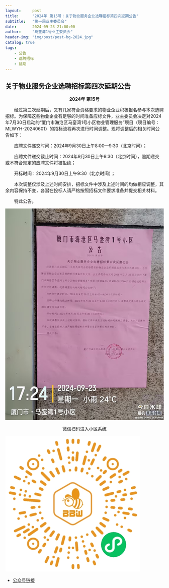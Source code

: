 ```yaml
---
layout:     post
title:      "2024年 第15号：关于物业服务企业选聘招标第四次延期公告"
subtitle:   "第一届业主委员会"
date:       2024-09-23 21:00:00
author:     "马銮湾1号业主委员会"
header-img: "img/post/post-bg-2024.jpg"
catalog: true
tags:
    - 公告
    - 选聘招标
    - 延期
---
```




## 关于物业服务企业选聘招标第四次延期公告

<center><strong>2024年 第15号</strong></center>


&emsp;&emsp;经过第三次延期后，又有几家符合资格要求的物业企业积极报名参与本次选聘招标。为保障这些物业企业有足够的时间准备应标文件，业主委员会决定对2024年7月30日启动的“厦门市海沧区马銮湾1号小区物业管理服务”项目（项目编号：MLWYH-20240601）的招标流程再次进行时间调整。现将调整后的相关时间公告如下：

&emsp;&emsp;应聘文件递交时间：2024年9月30日上午8:00—9:30（北京时间）；

&emsp;&emsp;应聘文件递交截止时间：2024年9月30日上午9:30（北京时间），逾期递交或不符合规定的应聘文件将被拒绝；

&emsp;&emsp;开标时间：2024年9月30日上午9:30（北京时间）；

&emsp;&emsp;本次调整仅涉及上述时间安排，招标文件中涉及上述时间的均做相应调整，其余内容保持不变，各潜在投标人请严格按照招标文件要求准备并提交相关材料。

&emsp;&emsp;特此公告。


![](\img\in-post\2024-9-23-公告实景.jpg)


<center>微信扫码进入小区系统</center>

![](\img\in-post\蜂窝智家.jpg)


- [公众号链接](https://mp.weixin.qq.com/s/fkKtrf2z6X-CdLy9Nw3x1g)
